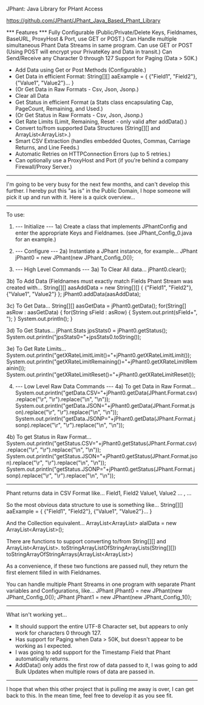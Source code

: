 JPhant: Java Library for PHant Access

https://github.com/JPhant/JPhant_Java_Based_Phant_Library

*** Features ***
  Fully Configurable (Public/Private/Delete Keys, Fieldnames, BaseURL, ProxyHost & Port, use GET or POST.)
  Can Handle multiple simultaneous Phant Data Streams in same program.
  Can use GET or POST (Using POST will encrypt your PrivateKey and Data in transit.)
  Can Send/Receive any Character 0 through 127
  Support for Paging (Data > 50K.)

  * Add Data using Get or Post Methods (Configurable.)
  * Get Data in efficient Format: String[][] aaExample = { {"Field1", "Field2"}, {"Value1", "Value2"}... }
  *	(Or Get Data in Raw Formats - Csv, Json, Jsonp.)
  * Clear all Data
  * Get Status in efficient Format (a Stats class encapsulating Cap, PageCount, Remaining, and Used.)
  *	(Or Get Status in Raw Formats - Csv, Json, Jsonp.)
  * Get Rate Limits (Limit, Remaining, Reset - only valid after addData().)
  * Convert to/from supported Data Structures (String[][] and ArrayList<ArrayList<String>>.)
  * Smart CSV Extraction (handles embedded Quotes, Commas, Carriage Returns, and Line Feeds.)
  * Automatic Retries on HTTPConnection Errors (up to 5 retries.)
  * Can optionally use a ProxyHost and Port (if you're behind a company Firewall/Proxy Server.)

-------------------------------------------------------------------------
  I'm going to be very busy for the next few months, and can't develop this further.  I hereby put this "as is" in the Public Domain, I hope someone will pick it up and run with it. Here is a quick overview...

-------------------------------------------------------------------------
To use:

1) --- Initialize ---
1a) Create a class that implements JPhantConfig and enter the appropriate Keys and Fieldnames.
    (see JPhant_Config_0.java for an example.)

2) --- Configure ---
2a) Instantiate a JPhant instance, for example...
    JPhant jPhant0 = new JPhant(new JPhant_Config_0());

3) --- High Level Commands ---
3a) To Clear All data...
    jPhant0.clear();

3b) To Add Data (Fieldnames must exactly match Fields Phant Stream was created with...
    String[][] aasAddData = new String[][] { {"Field1", "Field2"}, {"Value1", "Value2"} };
    jPhant0.addData(aasAddData);

3c) To Get Data...
    String[][] aasGetData = jPhant0.getData();
    for(String[] asRow : aasGetData) {
        for(String sField : asRow) {
            System.out.print(sField+", ");
        }
        System.out.println();
    }

3d) To Get Status...
    jPhant.Stats jpsStats0 = jPhant0.getStatus();
    System.out.println("jpsStats0="+jpsStats0.toString());

3e) To Get Rate Limits...
    System.out.println("getXRateLimitLimit()="+jPhant0.getXRateLimitLimit());
    System.out.println("getXRateLimitRemaining()="+jPhant0.getXRateLimitRemainin());
    System.out.println("getXRateLimitReset()="+jPhant0.getXRateLimitReset());

4) --- Low Level Raw Data Commands ---
4a) To get Data in Raw Format...
    System.out.println("getData.CSV="+jPhant0.getData(JPhant.Format.csv).replace("\r", "\\r").replace("\n", "\\n"));
    System.out.println("getData.JSON="+jPhant0.getData(JPhant.Format.json).replace("\r", "\\r").replace("\n", "\\n"));
    System.out.println("getData.JSONP="+jPhant0.getData(JPhant.Format.jsonp).replace("\r", "\\r").replace("\n", "\\n"));

4b) To get Status in Raw Format...
    System.out.println("getStatus.CSV="+jPhant0.getStatus(JPhant.Format.csv).replace("\r", "\\r").replace("\n", "\\n"));
    System.out.println("getStatus.JSON="+jPhant0.getStatus(JPhant.Format.json).replace("\r", "\\r").replace("\n", "\\n"));
    System.out.println("getStatus.JSONP="+jPhant0.getStatus(JPhant.Format.jsonp).replace("\r", "\\r").replace("\n", "\\n"));

-------------------------------------------------------------------------
Phant returns data in CSV Format like...
  Field1, Field2
  Value1, Value2
  ...   , ...

So the most obvious data structure to use is something like...
  String[][] aaExample = { {"Field1", "Field2"}, {"Value1", "Value2"}... }

And the Collection equivalent...
  ArrayList<ArrayList<String>> alalData = new ArrayList<ArrayList<String>>();

There are functions to support converting to/from String[][] and ArrayList<ArrayList<String>>.
  toStringArrayListOfStringArrayLists(String[][])
  toStringArrayOfStringArrays(ArrayList<ArrayList<String>>)

As a convenience, if these two functions are passed null, they return the first element filled in with Fieldnames.

You can handle multiple Phant Streams in one program with separate Phant variables and Configurations, like...
  JPhant jPhant0 = new JPhant(new JPhant_Config_0());
  JPhant jPhant1 = new JPhant(new JPhant_Config_1());

-------------------------------------------------------------------------
What isn't working yet...
  * It should support the entire UTF-8 Character set, but appears to only work for characters 0 through 127.
  * Has support for Paging when Data > 50K, but doesn't appear to be working as I expected.
  * I was going to add support for the Timestamp Field that Phant automatically returns.
  * AddData() only adds the first row of data passed to it, I was going to add Bulk Updates when multiple rows of data are passed in.

-------------------------------------------------------------------------
I hope that when this other project that is pulling me away is over, I can get back to this. In the mean time, feel free to develop it as you see fit.
